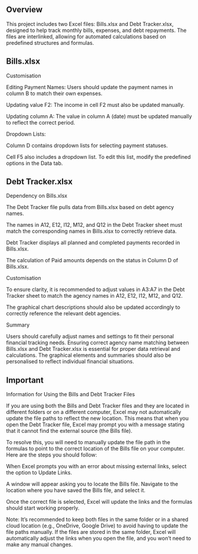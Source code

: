 Overview
--------

This project includes two Excel files: Bills.xlsx and Debt Tracker.xlsx, designed to help track monthly bills, expenses, and debt repayments. The files are interlinked, allowing for automated calculations based on predefined structures and formulas.

Bills.xlsx
----------

Customisation

Editing Payment Names: Users should update the payment names in column B to match their own expenses.

Updating value F2: The income in cell F2 must also be updated manually.

Updating column A: The value in column A (date) must be updated manually to reflect the correct period.

Dropdown Lists:

Column D contains dropdown lists for selecting payment statuses.

Cell F5 also includes a dropdown list. To edit this list, modify the predefined options in the Data tab.

Debt Tracker.xlsx
-----------------

Dependency on Bills.xlsx

The Debt Tracker file pulls data from Bills.xlsx based on debt agency names.

The names in A12, E12, I12, M12, and Q12 in the Debt Tracker sheet must match the corresponding names in Bills.xlsx to correctly retrieve data.

Debt Tracker displays all planned and completed payments recorded in Bills.xlsx.

The calculation of Paid amounts depends on the status in Column D of Bills.xlsx.

Customisation

To ensure clarity, it is recommended to adjust values in A3:A7 in the Debt Tracker sheet to match the agency names in A12, E12, I12, M12, and Q12.

The graphical chart descriptions should also be updated accordingly to correctly reference the relevant debt agencies.

Summary

Users should carefully adjust names and settings to fit their personal financial tracking needs. Ensuring correct agency name matching between Bills.xlsx and Debt Tracker.xlsx is essential for proper data retrieval and calculations. The graphical elements and summaries should also be personalised to reflect individual financial situations.

Important
---------

Information for Using the Bills and Debt Tracker Files

If you are using both the Bills and Debt Tracker files and they are located in different folders or on a different computer, Excel may not automatically update the file paths to reflect the new location. This means that when you open the Debt Tracker file, Excel may prompt you with a message stating that it cannot find the external source (the Bills file).

To resolve this, you will need to manually update the file path in the formulas to point to the correct location of the Bills file on your computer. Here are the steps you should follow:

When Excel prompts you with an error about missing external links, select the option to Update Links.

A window will appear asking you to locate the Bills file. Navigate to the location where you have saved the Bills file, and select it.

Once the correct file is selected, Excel will update the links and the formulas should start working properly.

Note: It’s recommended to keep both files in the same folder or in a shared cloud location (e.g., OneDrive, Google Drive) to avoid having to update the file paths manually. If the files are stored in the same folder, Excel will automatically adjust the links when you open the file, and you won’t need to make any manual changes.